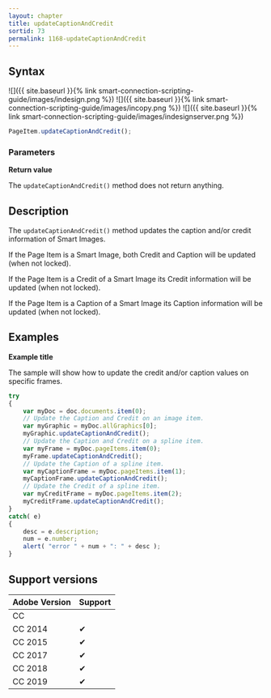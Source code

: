 ```yaml
---
layout: chapter
title: updateCaptionAndCredit
sortid: 73
permalink: 1168-updateCaptionAndCredit
---
```

## Syntax

![]({{ site.baseurl }}{% link smart-connection-scripting-guide/images/indesign.png %}) ![]({{ site.baseurl }}{% link smart-connection-scripting-guide/images/incopy.png %}) ![]({{ site.baseurl }}{% link smart-connection-scripting-guide/images/indesignserver.png %})
```javascript
PageItem.updateCaptionAndCredit();
```

### Parameters

**Return value**

The `updateCaptionAndCredit()` method does not return anything.

## Description

The `updateCaptionAndCredit()` method updates the caption and/or credit information of Smart Images.

If the Page Item is a Smart Image, both Credit and Caption will be updated (when not locked).

If the Page Item is a Credit of a Smart Image its Credit information will be updated (when not locked).

If the Page Item is a Caption of a Smart Image its Caption information will be updated (when not locked).

## Examples

**Example title**

The sample will show how to update the credit and/or caption values on specific frames.

```javascript
try
{
    var myDoc = doc.documents.item(0);
    // Update the Caption and Credit on an image item.
    var myGraphic = myDoc.allGraphics[0];
    myGraphic.updateCaptionAndCredit();
    // Update the Caption and Credit on a spline item.
    var myFrame = myDoc.pageItems.item(0);
    myFrame.updateCaptionAndCredit();
    // Update the Caption of a spline item.
    var myCaptionFrame = myDoc.pageItems.item(1);
    myCaptionFrame.updateCaptionAndCredit();
    // Update the Credit of a spline item.
    var myCreditFrame = myDoc.pageItems.item(2);
    myCreditFrame.updateCaptionAndCredit();
}
catch( e)
{
    desc = e.description;
    num = e.number;
    alert( "error " + num + ": " + desc );
}
```

## Support versions

| Adobe Version | Support |
|---------------|---------|
| CC            |         |
| CC 2014       | ✔       |
| CC 2015       | ✔       |
| CC 2017       | ✔       |
| CC 2018       | ✔       |
| CC 2019       | ✔       |